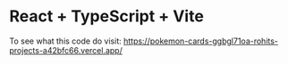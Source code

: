 # React + TypeScript + Vite

To see what this code do
visit: https://pokemon-cards-ggbgl71oa-rohits-projects-a42bfc66.vercel.app/
